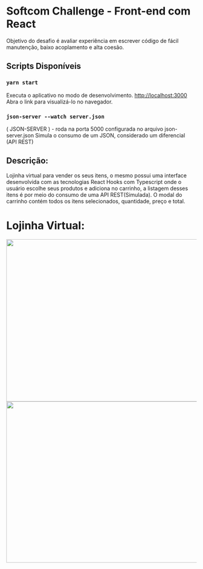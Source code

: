 # Softcom Challenge - Front-end com React

 Objetivo do desafio é avaliar experiência em escrever código de fácil manutenção, baixo acoplamento e alta coesão.

## Scripts Disponíveis

### `yarn start`
Executa o aplicativo no modo de desenvolvimento.
[http://localhost:3000](http://localhost:3000) Abra o link para visualizá-lo no navegador.

### `json-server --watch server.json`
( JSON-SERVER ) - roda na porta 5000 configurada no arquivo json-server.json
Simula o consumo de um JSON, considerado um diferencial (API REST)

## Descrição:

Lojinha virtual para vender os seus itens, o mesmo possui uma interface desenvolvida com as tecnologias React Hooks com Typescript onde o usuário escolhe seus produtos e adiciona no carrinho, a listagem desses itens é por meio do consumo de uma API REST(Simulada). O modal do carrinho contém todos os itens selecionados, quantidade, preço e total. 

# Lojinha Virtual:

<img src="https://app-lojinha-virtual.s3-sa-east-1.amazonaws.com/lojinha.jpg" width="1000" height="429" />
<img src="https://app-lojinha-virtual.s3-sa-east-1.amazonaws.com/carrinho.jpg" width="1000" height="426" />


